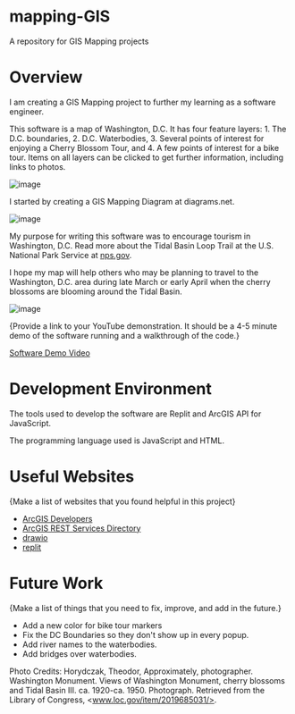 # mapping-GIS
A repository for GIS Mapping projects

# Overview

I am creating a GIS Mapping project to further my learning as a software engineer.

This software is a map of Washington, D.C. It has four feature layers: 1. The D.C. boundaries, 2. D.C. Waterbodies, 3. Several points of interest for enjoying a Cherry Blossom Tour, and 4. A few points of interest for a bike tour. Items on all layers can be clicked to get further information, including links to photos.

![image](https://user-images.githubusercontent.com/90766037/177881157-23c3044f-34e5-4dab-944e-024ed5c0d67c.png)

I started by creating a GIS Mapping Diagram at diagrams.net.

![image](https://user-images.githubusercontent.com/90766037/177879552-5b7ef391-e75d-44da-85fa-00ca33bd0f89.png)

My purpose for writing this software was to encourage tourism in Washington, D.C. 
Read more about the Tidal Basin Loop Trail at the U.S. National Park Service at [nps.gov](https://www.nps.gov/subjects/cherryblossom/tidal-basin-loop-trail.htm#:~:text=The%20Yoshino%20cherry%20is%20the,on%20the%20Washington%20Monument%20grounds).

I hope my map will help others who may be planning to travel to the Washington, D.C. area during late March or early April when the cherry blossoms are blooming around the Tidal Basin.

![image](https://user-images.githubusercontent.com/90766037/177879926-66a1a2a6-736a-4ba3-9a34-af7a2965c699.png)

{Provide a link to your YouTube demonstration.  It should be a 4-5 minute demo of the software running and a walkthrough of the code.}

[Software Demo Video](https://youtu.be/zR6lict2cRg)

# Development Environment

The tools used to develop the software are Replit and ArcGIS API for JavaScript.

The programming language used is JavaScript and HTML.

# Useful Websites

{Make a list of websites that you found helpful in this project}
* [ArcGIS Developers](http://developers.arcgis.com/)
* [ArcGIS REST Services Directory](https://services.arcgis.com/nzS0F0zdNLvs7nc8/ArcGIS/rest/services)
* [drawio]([https://app.diagrams.net/)
* [replit]([https://replit.com/)

# Future Work

{Make a list of things that you need to fix, improve, and add in the future.}
* Add a new color for bike tour markers
* Fix the DC Boundaries so they don't show up in every popup.
* Add river names to the waterbodies.
* Add bridges over waterbodies.

Photo Credits: Horydczak, Theodor, Approximately, photographer. Washington Monument. Views of Washington Monument, cherry blossoms and Tidal Basin III. ca. 1920-ca. 1950. Photograph. Retrieved from the Library of Congress, <www.loc.gov/item/2019685031/>.
